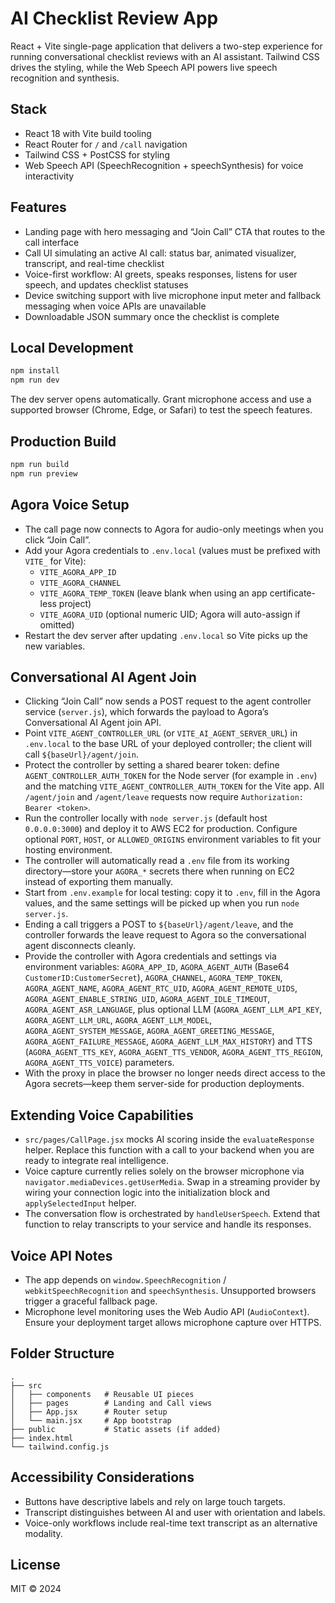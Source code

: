 # AI Checklist Review App

React + Vite single-page application that delivers a two-step experience for running conversational checklist reviews with an AI assistant. Tailwind CSS drives the styling, while the Web Speech API powers live speech recognition and synthesis.

## Stack

- React 18 with Vite build tooling
- React Router for `/` and `/call` navigation
- Tailwind CSS + PostCSS for styling
- Web Speech API (SpeechRecognition + speechSynthesis) for voice interactivity

## Features

- Landing page with hero messaging and “Join Call” CTA that routes to the call interface
- Call UI simulating an active AI call: status bar, animated visualizer, transcript, and real-time checklist
- Voice-first workflow: AI greets, speaks responses, listens for user speech, and updates checklist statuses
- Device switching support with live microphone input meter and fallback messaging when voice APIs are unavailable
- Downloadable JSON summary once the checklist is complete

## Local Development

```bash
npm install
npm run dev
```

The dev server opens automatically. Grant microphone access and use a supported browser (Chrome, Edge, or Safari) to test the speech features.

## Production Build

```bash
npm run build
npm run preview
```

## Agora Voice Setup

- The call page now connects to Agora for audio-only meetings when you click “Join Call”.
- Add your Agora credentials to `.env.local` (values must be prefixed with `VITE_` for Vite):
  - `VITE_AGORA_APP_ID`
  - `VITE_AGORA_CHANNEL`
  - `VITE_AGORA_TEMP_TOKEN` (leave blank when using an app certificate-less project)
  - `VITE_AGORA_UID` (optional numeric UID; Agora will auto-assign if omitted)
- Restart the dev server after updating `.env.local` so Vite picks up the new variables.

## Conversational AI Agent Join

- Clicking “Join Call” now sends a POST request to the agent controller service (`server.js`), which forwards the payload to Agora’s Conversational AI Agent join API.
- Point `VITE_AGENT_CONTROLLER_URL` (or `VITE_AI_AGENT_SERVER_URL`) in `.env.local` to the base URL of your deployed controller; the client will call `${baseUrl}/agent/join`.
- Protect the controller by setting a shared bearer token: define `AGENT_CONTROLLER_AUTH_TOKEN` for the Node server (for example in `.env`) and the matching `VITE_AGENT_CONTROLLER_AUTH_TOKEN` for the Vite app. All `/agent/join` and `/agent/leave` requests now require `Authorization: Bearer <token>`.
- Run the controller locally with `node server.js` (default host `0.0.0.0:3000`) and deploy it to AWS EC2 for production. Configure optional `PORT`, `HOST`, or `ALLOWED_ORIGINS` environment variables to fit your hosting environment.
- The controller will automatically read a `.env` file from its working directory—store your `AGORA_*` secrets there when running on EC2 instead of exporting them manually.
- Start from `.env.example` for local testing: copy it to `.env`, fill in the Agora values, and the same settings will be picked up when you run `node server.js`.
- Ending a call triggers a POST to `${baseUrl}/agent/leave`, and the controller forwards the leave request to Agora so the conversational agent disconnects cleanly.
- Provide the controller with Agora credentials and settings via environment variables: `AGORA_APP_ID`, `AGORA_AGENT_AUTH` (Base64 `CustomerID:CustomerSecret`), `AGORA_CHANNEL`, `AGORA_TEMP_TOKEN`, `AGORA_AGENT_NAME`, `AGORA_AGENT_RTC_UID`, `AGORA_AGENT_REMOTE_UIDS`, `AGORA_AGENT_ENABLE_STRING_UID`, `AGORA_AGENT_IDLE_TIMEOUT`, `AGORA_AGENT_ASR_LANGUAGE`, plus optional LLM (`AGORA_AGENT_LLM_API_KEY`, `AGORA_AGENT_LLM_URL`, `AGORA_AGENT_LLM_MODEL`, `AGORA_AGENT_SYSTEM_MESSAGE`, `AGORA_AGENT_GREETING_MESSAGE`, `AGORA_AGENT_FAILURE_MESSAGE`, `AGORA_AGENT_LLM_MAX_HISTORY`) and TTS (`AGORA_AGENT_TTS_KEY`, `AGORA_AGENT_TTS_VENDOR`, `AGORA_AGENT_TTS_REGION`, `AGORA_AGENT_TTS_VOICE`) parameters.
- With the proxy in place the browser no longer needs direct access to the Agora secrets—keep them server-side for production deployments.

## Extending Voice Capabilities

- `src/pages/CallPage.jsx` mocks AI scoring inside the `evaluateResponse` helper. Replace this function with a call to your backend when you are ready to integrate real intelligence.
- Voice capture currently relies solely on the browser microphone via `navigator.mediaDevices.getUserMedia`. Swap in a streaming provider by wiring your connection logic into the initialization block and `applySelectedInput` helper.
- The conversation flow is orchestrated by `handleUserSpeech`. Extend that function to relay transcripts to your service and handle its responses.

## Voice API Notes

- The app depends on `window.SpeechRecognition` / `webkitSpeechRecognition` and `speechSynthesis`. Unsupported browsers trigger a graceful fallback page.
- Microphone level monitoring uses the Web Audio API (`AudioContext`). Ensure your deployment target allows microphone capture over HTTPS.

## Folder Structure

```
.
├── src
│   ├── components   # Reusable UI pieces
│   ├── pages        # Landing and Call views
│   ├── App.jsx      # Router setup
│   └── main.jsx     # App bootstrap
├── public           # Static assets (if added)
├── index.html
└── tailwind.config.js
```

## Accessibility Considerations

- Buttons have descriptive labels and rely on large touch targets.
- Transcript distinguishes between AI and user with orientation and labels.
- Voice-only workflows include real-time text transcript as an alternative modality.

## License

MIT © 2024
